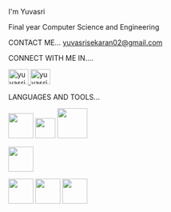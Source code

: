
I'm Yuvasri

Final year Computer Science and Engineering

CONTACT ME...
yuvasrisekaran02@gmail.com

CONNECT WITH ME IN....

<a href="https://www.linkedin.com/in/yuvi27"> <img align="centre" src="https://github.com/user-attachments/assets/a766f3da-748d-4229-b679-85bfcdaf049d" alt="yuvasri_s" height="30" width="40"/> </a>  <a href="https://www.hackerrank.com/profile/yuvasrisekaran02" target="blank"> <img align="centre" src="https://github.com/user-attachments/assets/d9f8f2f5-e5b6-4149-93d0-5ce75cf5f991" alt="yuvasri_s" height="30" width="40"/> </a> 

LANGUAGES AND TOOLS...

<img src="https://github.com/user-attachments/assets/9eb793a9-a984-4a6e-b2af-a79302923f8b" height="50" width="50">  <img src="https://github.com/user-attachments/assets/a6d87b2a-d78b-4c35-98af-84a0fee9b883" height="40" width="40">  <img src="https://github.com/user-attachments/assets/0222a548-4674-4db2-89a3-30350cae4ecc" height="60" width="60">

<img src="https://github.com/user-attachments/assets/f8d65b51-4f01-458c-99bd-df2e078b746a" height="50" width="50">  

<img src="https://github.com/user-attachments/assets/085029e3-13e4-40d1-bf1a-13ac286a1b13" height="50" width="50">   <img src="https://github.com/user-attachments/assets/bd6fc39c-0b01-4cda-937e-d42500c816cf" heigh="50" width="50">   <img src="https://github.com/user-attachments/assets/a8235189-fc66-403d-ae71-b750542ef8fb" height="50" width="50">














